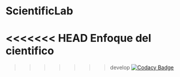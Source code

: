 # ScientificLab
<<<<<<< HEAD
Enfoque del cientifico
=======
>>>>>>> develop
[![Codacy Badge](https://api.codacy.com/project/badge/Grade/9fdefcb324104836973039c2d8e160c7)](https://www.codacy.com/app/grupo5agiles/ScientificLab?utm_source=github.com&amp;utm_medium=referral&amp;utm_content=UAMISO4101/ScientificLab&amp;utm_campaign=Badge_Grade)

